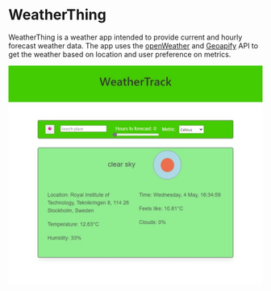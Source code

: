 # WeatherThing

WeatherThing is a weather app intended to provide current and hourly forecast weather data. The app uses the [openWeather](https://openweathermap.org/) and [Geoapify](https://www.geoapify.com/) API to get the weather based on location and user preference on metrics. 

![weather](weather.jpg)
